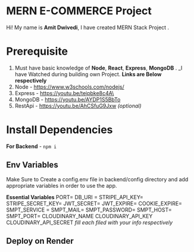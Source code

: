 # MERN E-COMMERCE Project

Hi! My name is **Amit Dwivedi**, I have created  MERN Stack Project .

# Prerequisite

1.  Must have basic knowledge of **Node**, **React**, **Express**, **MongoDB** . _I have Watched during building own Project. **Links are Below respectively**
2.  Node - https://www.w3schools.com/nodejs/
3.  Express - https://youtu.be/teipbke8c4A\
5.  MongoDB - https://youtu.be/AYDP1S5BbTo
6.  RestApi - https://youtu.be/AhCSfuG9Jxw _(optional)_

# Install Dependencies

**For Backend** - `npm i`
## Env Variables

Make Sure to Create a config.env file in backend/config directory and add appropriate variables in order to use the app.

**Essential Variables**
PORT=
DB_URI =
STRIPE_API_KEY=
STRIPE_SECRET_KEY=
JWT_SECRET=
JWT_EXPIRE=
COOKIE_EXPIRE=
SMPT_SERVICE =
SMPT_MAIL=
SMPT_PASSWORD=
SMPT_HOST=
SMPT_PORT=
CLOUDINARY_NAME
CLOUDINARY_API_KEY
CLOUDINARY_API_SECRET
_fill each filed with your info respectively_

## Deploy on Render



